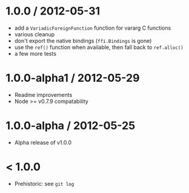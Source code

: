 
1.0.0 / 2012-05-31
==================

  - add a `VariadicForeignFunction` function for vararg C functions
  - various cleanup
  - don't export the native bindings (`ffi.Bindings` is gone)
  - use the `ref()` function when available, then fall back to `ref.alloc()`
  - a few more tests

1.0.0-alpha1 / 2012-05-29
=========================

 - Readme improvements
 - Node >= v0.7.9 compatability

1.0.0-alpha / 2012-05-25
========================

 - Alpha release of v1.0.0

< 1.0.0
=======

 - Prehistoric: see `git log`
